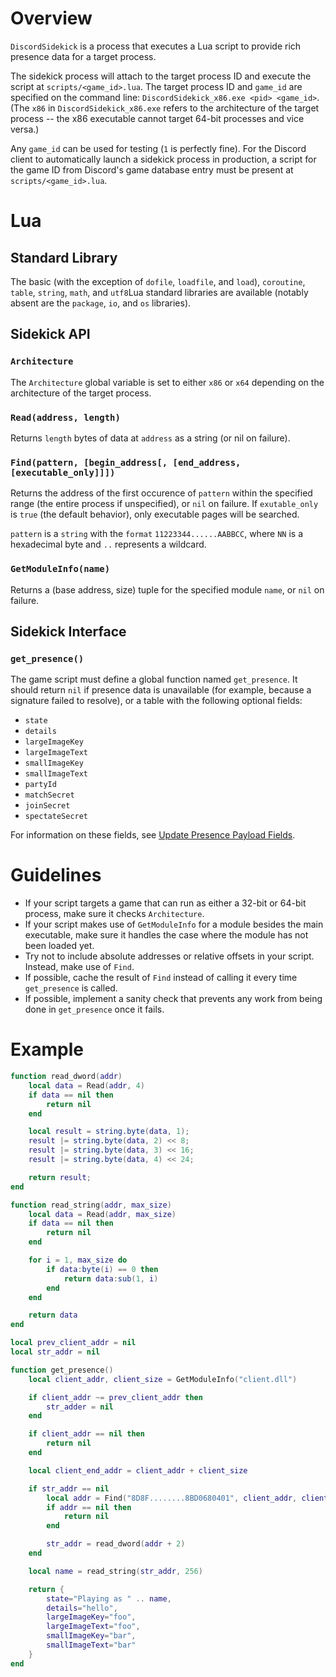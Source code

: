 # Overview

`DiscordSidekick` is a process that executes a Lua script to provide rich presence data for a target process.

The sidekick process will attach to the target process ID and execute the script at `scripts/<game_id>.lua`. The target process ID and `game_id` are specified on the command line:
`DiscordSidekick_x86.exe <pid> <game_id>`. (The `x86` in `DiscordSidekick_x86.exe` refers to the architecture of the target process -- the x86 executable cannot target 64-bit processes and vice versa.)

Any `game_id` can be used for testing (`1` is perfectly fine). For the Discord client to automatically launch a sidekick process in production, a script for the game ID from Discord's game database entry must be present at `scripts/<game_id>.lua`.

# Lua

## Standard Library
The basic (with the exception of `dofile`, `loadfile`, and `load`), `coroutine`, `table`, `string`, `math`, and `utf8`Lua standard libraries are available (notably absent are the `package`, `io`, and `os` libraries).

## Sidekick API

### `Architecture`

The `Architecture` global variable is set to either `x86` or `x64` depending on the architecture of the target process.

### `Read(address, length)`

Returns `length` bytes of data at `address` as a string (or nil on failure).

### `Find(pattern, [begin_address[, [end_address, [executable_only]]])`

Returns the address of the first occurence of `pattern` within the specified range (the entire process if unspecified), or `nil` on failure. If `exutable_only` is `true` (the default behavior), only executable pages will be searched.

`pattern` is a `string` with the `format` `11223344......AABBCC`, where `NN` is a hexadecimal byte and `..` represents a wildcard.

### `GetModuleInfo(name)`

Returns a (base address, size) tuple for the specified module `name`, or `nil` on failure.


## Sidekick Interface

### `get_presence()`

The game script must define a global function named `get_presence`. It should return `nil` if presence data is unavailable (for example, because a signature failed to resolve), or a table with the following optional fields:

* `state`
* `details`
* `largeImageKey`
* `largeImageText`
* `smallImageKey`
* `smallImageText`
* `partyId`
* `matchSecret`
* `joinSecret`
* `spectateSecret`


For information on these fields, see [Update Presence Payload Fields](https://discordapp.com/developers/docs/rich-presence/how-to#updating-presence-update-presence-payload-fields).

# Guidelines

* If your script targets a game that can run as either a 32-bit or 64-bit process, make sure it checks `Architecture`.
* If your script makes use of `GetModuleInfo` for a module besides the main executable, make sure it handles the case where the module has not been loaded yet.
* Try not to include absolute addresses or relative offsets in your script. Instead, make use of `Find`.
* If possible, cache the result of `Find` instead of calling it every time `get_presence` is called.
* If possible, implement a sanity check that prevents any work from being done in `get_presence` once it fails.

# Example

```lua
function read_dword(addr)
    local data = Read(addr, 4)
    if data == nil then
        return nil
    end

    local result = string.byte(data, 1);
    result |= string.byte(data, 2) << 8;
    result |= string.byte(data, 3) << 16;
    result |= string.byte(data, 4) << 24;

    return result;
end

function read_string(addr, max_size)
    local data = Read(addr, max_size)
    if data == nil then
        return nil
    end

    for i = 1, max_size do
        if data:byte(i) == 0 then
            return data:sub(1, i)
        end
    end

    return data
end

local prev_client_addr = nil
local str_addr = nil

function get_presence()
    local client_addr, client_size = GetModuleInfo("client.dll")

    if client_addr ~= prev_client_addr then
        str_adder = nil
    end

    if client_addr == nil then
        return nil
    end

    local client_end_addr = client_addr + client_size

    if str_addr == nil
        local addr = Find("8D8F........8BD0680401", client_addr, client_end_addr)
        if addr == nil then
            return nil
        end

        str_addr = read_dword(addr + 2)
    end

    local name = read_string(str_addr, 256)

    return {
        state="Playing as " .. name,
        details="hello",
        largeImageKey="foo",
        largeImageText="foo",
        smallImageKey="bar",
        smallImageText="bar"
    }
end
```
